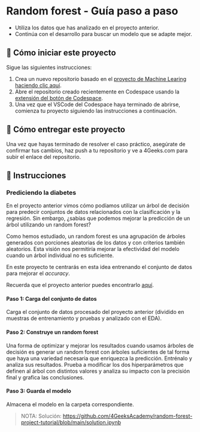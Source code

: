 <!-- hide -->
# Random forest - Guía paso a paso
<!-- endhide -->

- Utiliza los datos que has analizado en el proyecto anterior.
- Continúa con el desarrollo para buscar un modelo que se adapte mejor.

## 🌱  Cómo iniciar este proyecto

Sigue las siguientes instrucciones:

1. Crea un nuevo repositorio basado en el [proyecto de Machine Learing](https://github.com/4GeeksAcademy/machine-learning-python-template/generate) [haciendo clic aquí](https://github.com/4GeeksAcademy/machine-learning-python-template).
2. Abre el repositorio creado recientemente en Codespace usando la [extensión del botón de Codespace](https://docs.github.com/en/codespaces/developing-in-codespaces/creating-a-codespace-for-a-repository#creating-a-codespace-for-a-repository).
3. Una vez que el VSCode del Codespace haya terminado de abrirse, comienza tu proyecto siguiendo las instrucciones a continuación.

## 🚛 Cómo entregar este proyecto

Una vez que hayas terminado de resolver el caso práctico, asegúrate de confirmar tus cambios, haz push a tu repositorio y ve a 4Geeks.com para subir el enlace del repositorio.

## 📝 Instrucciones

### Prediciendo la diabetes

En el proyecto anterior vimos cómo podíamos utilizar un árbol de decisión para predecir conjuntos de datos relacionados con la clasificación y la regresión. Sin embargo, ¿sabías que podemos mejorar la predicción de un árbol utilizando un random forest?

Como hemos estudiado, un random forest es una agrupación de árboles generados con porciones aleatorias de los datos y con criterios también aleatorios. Esta visión nos permitiría mejorar la efectividad del modelo cuando un árbol individual no es suficiente.

En este proyecto te centrarás en esta idea entrenando el conjunto de datos para mejorar el $accuracy$.

Recuerda que el proyecto anterior puedes encontrarlo [aquí](https://github.com/4GeeksAcademy/decision-tree-project-tutorial).

#### Paso 1: Carga del conjunto de datos

Carga el conjunto de datos procesado del proyecto anterior (dividido en muestras de entrenamiento y pruebas y analizado con el EDA).

#### Paso 2: Construye un random forest

Una forma de optimizar y mejorar los resultados cuando usamos árboles de decisión es generar un random forest con árboles suficientes de tal forma que haya una variedad necesaria que enriquezca la predicción. Entrénalo y analiza sus resultados. Prueba a modificar los dos hiperparámetros que definen al árbol con distintos valores y analiza su impacto con la precisión final y grafica las conclusiones.

#### Paso 3: Guarda el modelo

Almacena el modelo en la carpeta correspondiente.

> NOTA: Solución: https://github.com/4GeeksAcademy/random-forest-project-tutorial/blob/main/solution.ipynb